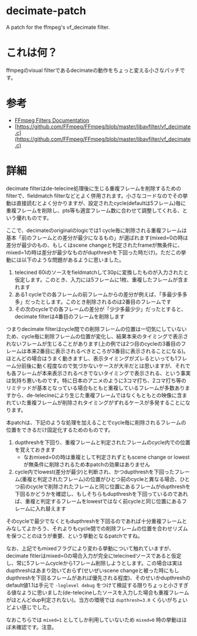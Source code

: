# decimate-patch
A patch for the ffmpeg's vf_decimate filter.

# これは何？

ffmpegのvisual filterであるdecimateの動作をちょっと変える小さなパッチです。

# 参考

* [FFmpeg Filters Documentation](https://ffmpeg.org/ffmpeg-filters.html#decimate-1)
* [https://github.com/FFmpeg/FFmpeg/blob/master/libavfilter/vf_decimate.c](https://github.com/FFmpeg/FFmpeg/blob/master/libavfilter/vf_decimate.c)

# 詳細

decimate filterはde-telecine処理後に生じる重複フレームを削除するためのfilterで、fieldmatch filterなどとよく併用されます。小さなコードなのでその挙動は直接読むとよく分かりますが、設定されたcycle(defaultは5フレーム)毎に重複フレームを削除し、pts等も適宜フレーム数に合わせて調整してくれる、という優れものです。

ここで、decimateのoriginalのlogicでは1 cycle毎に削除される重複フレームは基本「前のフレームとの差分が最少になるもの」が選ばれます(mixed=0の時は差分が最少のもの、もしくはscene changeと判定されたframeが無条件に、mixed=1の時は差分が最少なものがdupthreshを下回った時だけ)。ただこの挙動には以下のような問題があるように思いました。

1. telecined 60iのソースをfieldmatchして30pに変換したものが入力されたと仮定します。このとき、入力には5フレームに1枚、重複したフレームが含まれます
2. ある1 cycleでの各フレームの前フレームからの差分が例えば、「多最少多多多」だったとします。このとき削除されるのは2番目のフレームです
3. その次のcycleでの各フレームの差分が「少少多最少少」だったとすると、decimate filterは4番目のフレームを削除します

つまりdecimate filterはcycle間での削除フレームの位置は一切気にしていないため、cycle毎に削除フレームの位置が変化し、結果本来のタイミングで表示されないフレームが生じることがあります(上の例では2つ目のcycleの3番目のフレームは本来2番目に表示されるべきところが3番目に表示されることになる)。ほとんどの場合はうまく動きますし、表示タイミングがズレるといっても1フレーム分前後に動く程度なので気づかないケースが大半だとは思いますが、それでも各フレームが本来表示されるべきでないタイミングで表示される、という事実は気持ち悪いものです。特に日本のアニメのように3コマ打ち、2コマ打ち等のリミテッドが基本となっている場合もともと重複しているフレームが多数ありますから、de-telecineにより生じた重複フレームではなくもともとの映像に含まれていた重複フレームが削除されタイミングがずれるケースが多発することになります。

本patchは、下記のような処理を加えることでcycle毎に削除されるフレームの位置をできるだけ固定化するためのものです。

1. dupthreshを下回り、重複フレームと判定されたフレームのcycle内での位置を覚えておきます
   * なおmixed=0の時は重複として判定されずともscene change or lowestが無条件に削除されるため本patchの効果はありません
2. cycle内でlowest(差分が最少)と判断され、かつdupthreshを下回ったフレーム(重複と判定されたフレーム)の位置がひとつ前のcycleと異なる場合、ひとつ前のcycleで削除されたフレームと同じ位置にあるフレームがdupthreshを下回るかどうかを確認し、もしそちらもdupthreshを下回っているのであれば、重複と判定するフレームをlowestではなく前cycleと同じ位置にあるフレームに入れ替えます

そのcycleで最少でなくともdupthreshを下回るのであれば十分重複フレームとみなしてよかろう、それよりもcycle間での削除フレームの位置を合わせリズムを保つことのほうが重要、という挙動となるpatchですね。

なお、上記でもmixedフラグにより変わる挙動について触れていますが、decimate fitlerはmixed=0の場合入力が完全にtelecinedソースであると仮定し、常に5フレームcycleから1フレーム削除しようとします。この場合は実はdupthreshはあまり効いておらず(せいぜいscene changeと被った時にもしdupthreshを下回るフレームがあれば優先される程度)、そのせいかdupthreshのdefault値1.1は手元で `-loglevel debug` をつけて検証する限りちょっと小さすぎる値なように思いました(de-telecineしたソースを入力した場合も重複フレームがほとんどdup判定されない)。当方の環境では `dupthresh=3.0` くらいがちょいどよい感じでした。

なおこちらでは `mixed=1` としてしか利用していないため `mixed=0` 時の挙動はほぼ未確認です。注意。
